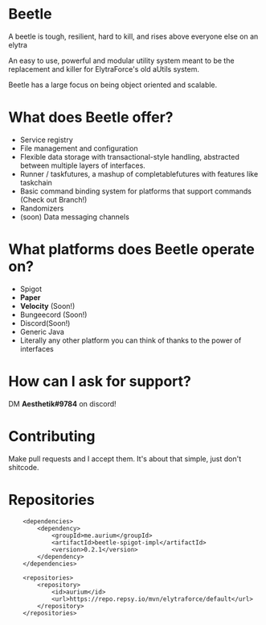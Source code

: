 # **Beetle**
A beetle is tough, resilient, hard to kill, and rises above everyone else on an elytra

An easy to use, powerful and modular utility system meant to be the replacement and killer for ElytraForce's old aUtils system.

Beetle has a large focus on being object oriented and scalable.

# What does Beetle offer?

- Service registry
- File management and configuration
- Flexible data storage with transactional-style handling, abstracted between multiple layers of interfaces.
- Runner / taskfutures, a mashup of completablefutures with features like taskchain
- Basic command binding system for platforms that support commands (Check out Branch!)
- Randomizers
- (soon) Data messaging channels

# What platforms does Beetle operate on?

- Spigot
- **Paper**
- **Velocity** (Soon!)
- Bungeecord (Soon!)
- Discord(Soon!)
- Generic Java
- Literally any other platform you can think of thanks to the power of interfaces 

# How can I ask for support?

DM **Aesthetik#9784** on discord!

# Contributing

Make pull requests and I accept them. It's about that simple, just don't shitcode.

# Repositories
```
    <dependencies>
        <dependency>
            <groupId>me.aurium</groupId>
            <artifactId>beetle-spigot-impl</artifactId>
            <version>0.2.1</version>
        </dependency>
    </dependencies>
```
```
    <repositories>
        <repository>
            <id>aurium</id>
            <url>https://repo.repsy.io/mvn/elytraforce/default</url>
        </repository>
    </repositories>
```

